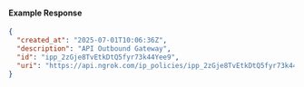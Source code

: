 <!-- Code generated for API Clients. DO NOT EDIT. -->

#### Example Response

```json
{
  "created_at": "2025-07-01T10:06:36Z",
  "description": "API Outbound Gateway",
  "id": "ipp_2zGje8TvEtkDtQ5fyr73k44Yee9",
  "uri": "https://api.ngrok.com/ip_policies/ipp_2zGje8TvEtkDtQ5fyr73k44Yee9"
}
```
